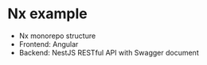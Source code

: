 # Nx example

* Nx monorepo structure
* Frontend: Angular
* Backend: NestJS RESTful API with Swagger document
